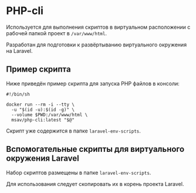 # PHP-cli

Используется для выполнения скриптов в виртуальном расположении с рабочей папкой проект в `/var/www/html`.

Разработан для подготовки к развёртыванию виртуального окружения на Laravel.

## Пример скрипта

Ниже приведён пример скрипта для запуска PHP файлов в консоли:
```shell
#!/bin/sh

docker run --rm -i --tty \
  -u "$(id -u):$(id -g)" \
  --volume $PWD:/var/www/html \
  msav/php-cli:latest "$@"
```
Скрипт уже содержится в папке `laravel-env-scripts`.

## Вспомогательные скрипты для виртуального окружения Laravel

Набор скриптов размещены в папке `laravel-env-scripts`.

Для использования следует скопировать их в корень проекта Laravel.
